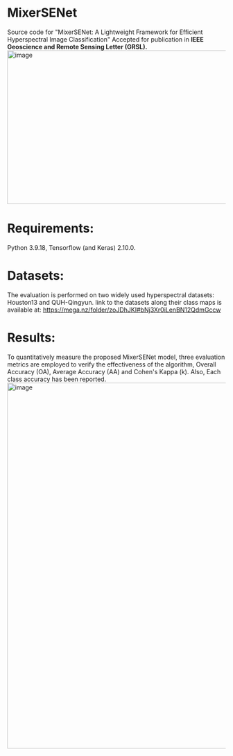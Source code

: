# MixerSENet
Source code for "MixerSENet: A Lightweight Framework for Efficient Hyperspectral Image Classification" Accepted for publication in **IEEE Geoscience and Remote Sensing Letter (GRSL).**
<img width="997" height="354" alt="image" src="https://github.com/user-attachments/assets/be2897fd-ffce-4fb5-86d6-e3a5d76fabc4" />

# Requirements:
Python 3.9.18, Tensorflow (and Keras) 2.10.0.

# Datasets:
The evaluation is performed on two widely used hyperspectral datasets: Houston13 and QUH-Qingyun. link to the datasets along their class maps is available at:
https://mega.nz/folder/zoJDhJKI#bNj3Xr0iLenBN12QdmGccw

# Results:
To quantitatively measure the proposed MixerSENet model, three evaluation metrics are employed to verify the effectiveness of the algorithm, Overall Accuracy (OA), Average Accuracy (AA) and Cohen's Kappa (k). Also, Each class accuracy has been reported.
<img width="739" height="843" alt="image" src="https://github.com/user-attachments/assets/4e8a71f1-8978-415d-ad05-0dd534a8ecf1" />

